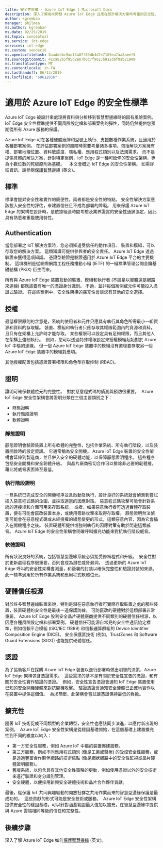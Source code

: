 ```yaml
---
title: 安全性架構 - Azure IoT Edge | Microsoft Docs
description: 深入了解用來開發 Azure IoT Edge 且應在設計解決方案時考量的安全性、驗證及授權標準
author: kgremban
manager: philmea
ms.author: kgremban
ms.date: 02/25/2019
ms.topic: conceptual
ms.service: iot-edge
services: iot-edge
ms.custom: seodec18
ms.openlocfilehash: 8aadddbc9ae13a87f89db4d7e7189ea7aa8aeef5
ms.sourcegitcommit: 41ca82b5f95d2e07b0c7f9025b912daf0ab21909
ms.translationtype: MT
ms.contentlocale: zh-TW
ms.lasthandoff: 06/13/2019
ms.locfileid: "60612036"
---
```

# <a name="security-standards-for-azure-iot-edge"></a>適用於 Azure IoT Edge 的安全性標準

Azure IoT Edge 被設計來處理將資料與分析移到智慧型邊緣時的固有風險案例。 IoT Edge 安全性標準提供不同風險設定檔和部署案例的彈性，同時仍然提供您預期從所有 Azure 服務的保護。 

Azure IoT Edge 可在各種硬體廠牌和型號上執行、支援數種作業系統，且適用於各種部署案例。 在評估部署案例的風險時需要考量諸多事項，包括解決方案擁有權、部署地理位置、資料敏感度、隱私權、應用程式類別以及法規需求。 而不是提供具體的解決方案，針對特定案例，IoT Edge 是一種可延伸的安全性架構，專為小數位數的死板原則為基礎。 
 
本文會概述 IoT Edge 的安全性架構。 如需詳細資訊，請參閱[保護智慧邊緣](https://azure.microsoft.com/blog/securing-the-intelligent-edge/) \(英文\)。

## <a name="standards"></a>標準

標準會提昇安全性和實作的簡便性，兩者都是安全性的特點。 安全性解決方案應該投入安全性的評估，來建置信任且不成為部署的障礙。 用來保護 Azure IoT Edge 的架構在設計時，是依據經過時間考驗及業界證實的安全性通訊協定，因此具有熟悉和重複使用特性。 

## <a name="authentication"></a>Authentication

當您部署之 IoT 解決方案時，您必須知道受信任的動作項目、 裝置和模組，可以存取您的解決方案。 這類知識可提供參與者的安全責任。 Azure IoT Edge 透過驗證來獲得這項知識。 憑證型驗證是驗證適用於 Azure IoT Edge 平台的主要機制。 這項機制是從網際網路工程任務推動小組 (IETF) 的一組標準管理公開金鑰基礎結構 (PKiX) 衍生而來。     

所有與 Azure IoT Edge 裝置互動的裝置、模組和執行者 (不論是以實體還是網路來連線) 都應該要有唯一的憑證身分識別。 不過，並非每個案例或元件可能投入憑證式驗證。 在這些案例中，安全性架構的擴充性會讓您有其他的安全選擇。 

## <a name="authorization"></a>授權

最低權限原則的含意是，系統的使用者和元件只應具有執行其角色所需最小一組資源和資料的存取權。 裝置、模組和執行者只應存取其權限範圍內的資源和資料，且只有在架構上允許時才能存取。 某些權限可以設定具有足夠權限，而且其他人在架構上強制執行。  例如，您可以透過特殊權限設定來授權模組起始對於 Azure IoT 中樞的連線。 但一個 Azure IoT Edge 裝置中的模組沒有道理要存取另一個 Azure IoT Edge 裝置中的模組對應項。

其他授權配置包括憑證簽署權限和角色型存取控制 (RBAC)。 

## <a name="attestation"></a>證明

證明可確保軟體位元的完整性。  對於惡意程式碼的偵測與預防很重要。  Azure IoT Edge 安全性架構會將證明分類在三個主要類別之下：

* 靜態證明
* 執行階段證明
* 軟體證明

### <a name="static-attestation"></a>靜態證明

靜態證明會驗證裝置上所有軟體的完整性，包括作業系統、所有執行階段，以及裝置開啟時的設定資訊。 它通常稱為安全開機。 Azure IoT Edge 裝置的安全性架構會延伸到製造商，並且併入安全的硬體功能，以保障靜態證明程序。 這些程序包括安全開機和安全韌體升級。  與晶片廠商密切合作可以排除非必要的韌體層，藉此將威脅表面降至最低。 

### <a name="runtime-attestation"></a>執行階段證明

一旦系統已完成安全的開機程序並且啟動及執行，設計良好的系統就會偵測到嘗試插入惡意程式碼的企圖，並採取適當的因應對策。 惡意程式碼攻擊可能會針對系統的連接埠和介面可用來存取系統。 或者，如果惡意執行者可透過實體存取裝置，便有可能會竄改裝置本身，或使用旁路攻擊來取得存取權。 靜態證明無法偵測可能會在惡意程式碼或未經授權的組態變更的形式，這類惡意內容，因為它會插入在開機程序之後。 裝置硬體所提供或強制執行的因應對策有助於閃避這類威脅。  Azure IoT Edge 的安全性架構會明確呼叫擴充功能來對抗執行階段威脅。  

### <a name="software-attestation"></a>軟體證明

所有狀況良好的系統，包括智慧型邊緣系統必須接受修補程式和升級。  安全性對於更新處理程序很重要，否則會成為潛在威脅漏洞。  透過更新的 Azure IoT Edge 呼叫的安全性架構會測量，和簽署的封裝以確保完整性和驗證封裝的來源。  此一標準適用於所有作業系統和應用程式軟體位元。 

## <a name="hardware-root-of-trust"></a>硬體信任根源

對於許多智慧邊緣裝置來說，特別是潛在惡意執行者可實際存取裝置之處的那些裝置，裝置硬體的安全性是最後一道保護防線。 可防竄改的硬體對於這類部署非常重要。 Azure IoT Edge 股利安全晶片硬體廠商提供不同類別的硬體信任根源，以因應各種風險設定檔和部署案例。 硬體信任可能源自常見的安全性通訊協定標準，例如信賴平台模組 (ISO/IEC 11889) 和信賴運算群組的 Device Identifier Composition Engine (DICE)。 安全保護區技術 (例如，TrustZones 和 Software Guard Extensions (SGX)) 也能提供硬體信任。 

## <a name="certification"></a>認證

為了協助客戶在採購 Azure IoT Edge 裝置以進行部署時做出明智的決策，Azure IoT Edge 架構包含憑證需求。  這些需求的基本是有關於安全性宣告的憑證，和有關於安全性實作驗證的憑證。  例如，安全性宣告憑證會通知 IoT Edge 裝置使用已知的安全開機硬體來對抗開機攻擊。 驗證憑證會通知安全硬體已正確地實作以在裝置中提供這個值。  為求簡單，此架構會嘗試讓憑證保持最低的負擔。   

## <a name="extensibility"></a>擴充性

隨著 IoT 技術促成不同類型的企業轉型，安全性也應該同步演進，以應付新出現的案例。  Azure IoT Edge 安全性架構是從穩固基礎開始，在這個基礎上建置擴充性到不同的維度以納入： 

* 第一方安全性服務，例如 Azure IoT 中樞的裝置佈建服務。
* 第三方服務，例如不同應用程式類別 (像是工業或醫療) 的受控安全性服務，或是透過豐富合作夥伴網路的技術焦點 (像是網狀網路中的安全性監視或晶片硬體證明服務)。
* 舊版系統，以包含具有其他安全性策略的更動，例如使用憑證以外的安全技術來進行驗證和身分識別管理。
* 安全硬體，以便採用新興安全硬體技術和晶片合作夥伴貢獻。

最後，從保護 IoT 共同興趣驅動的開放社群之共用作業而來的智慧型邊緣保護是最成功的。  這些貢獻的形式可能是安全技術或服務。  Azure IoT Edge 安全性架構提供安全性的穩固基礎，可以針對涵蓋範圍最大值加以擴充，在智慧型邊緣中提供與 Azure 雲端相同等級的信任和完整性。  

## <a name="next-steps"></a>後續步驟

深入了解 Azure IoT Edge 如何[保護智慧邊緣](https://azure.microsoft.com/blog/securing-the-intelligent-edge/) \(英文\)。
